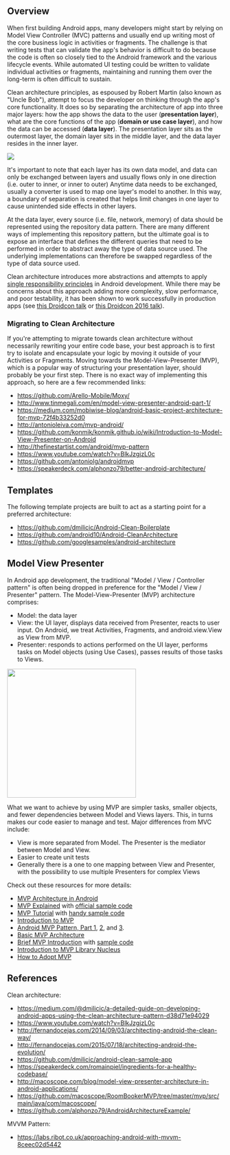## Overview

When first building Android apps, many developers might start by relying on Model View Controller (MVC) patterns and usually end up writing most of the core business logic in activities or fragments.  The challenge is that writing tests that can validate the app's behavior is difficult to do because the code is often so closely tied to the Android framework and the various lifecycle events.  While automated UI testing could be written to validate individual activities or fragments, maintaining and running them over the long-term is often difficult to sustain.

Clean architecture principles, as espoused by Robert Martin (also known as "Uncle Bob"), attempt to focus the developer on thinking through the app's core functionality.  It does so by separating the architecture of app into three major layers: how the app shows the data to the user (**presentation layer**), what are the core functions of the app (**domain or use case layer**), and how the data can be accessed (**data layer**).  The presentation layer sits as the outermost layer, the domain layer sits in the middle layer, and the data layer resides in the inner layer.  

<img src="http://i.imgur.com/tJxzrx2.png" />

It's important to note that each layer has its own data model, and data can only be exchanged between layers and usually flows only in one direction (i.e. outer to inner, or inner to outer)  Anytime data needs to be exchanged, usually a converter is used to map one layer's model to another.  In this way, a boundary of separation is created that helps limit changes in one layer to cause unintended side effects in other layers.

At the data layer, every source (i.e. file, network, memory) of data should be represented using the repository data pattern.  There are many different ways of implementing this repository pattern, but the ultimate goal is to expose an interface that defines the different queries that need to be performed in order to abstract away the type of data source used.  The underlying implementations can therefore be swapped regardless of the type of data source used.

Clean architecture introduces more abstractions and attempts to apply [single responsibility principles](https://en.wikipedia.org/wiki/Single_responsibility_principle) in Android development.  While there may be concerns about this approach adding more complexity, slow performance, and poor testability, it has been shown to work successfully in production apps (see [this Droidcon talk](https://www.youtube.com/watch?v=-oZswd1j5H0) or [this Droidcon 2016 talk](https://www.youtube.com/watch?v=R89ufpJI3SY)).

### Migrating to Clean Architecture

If you're attempting to migrate towards clean architecture without necessarily rewriting your entire code base, your best approach is to first try to isolate and encapsulate your logic by moving it outside of your Activities or Fragments.  Moving towards the Model-View-Presenter (MVP), which is a popular way of structuring your presentation layer, should probably be your first step.  There is no exact way of implementing this approach, so here are a few recommended links:

* <https://github.com/Arello-Mobile/Moxy/>
* <http://www.tinmegali.com/en/model-view-presenter-android-part-1/>
* <https://medium.com/mobiwise-blog/android-basic-project-architecture-for-mvp-72f4b33252d0>
* <http://antonioleiva.com/mvp-android/>
* <https://github.com/konmik/konmik.github.io/wiki/Introduction-to-Model-View-Presenter-on-Android>
* <http://thefinestartist.com/android/mvp-pattern>
* <https://www.youtube.com/watch?v=BlkJzgjzL0c>
* <https://github.com/antoniolg/androidmvp>
* <https://speakerdeck.com/alphonzo79/better-android-architecture/>

## Templates

The following template projects are built to act as a starting point for a preferred architecture:

 * <https://github.com/dmilicic/Android-Clean-Boilerplate>
 * <https://github.com/android10/Android-CleanArchitecture>
 * <https://github.com/googlesamples/android-architecture>

## Model View Presenter

In Android app development, the traditional "Model / View / Controller pattern" is often being dropped in preference for the "Model / View / Presenter" pattern. The Model-View-Presenter (MVP) architecture comprises:

 * Model: the data layer
 * View: the UI layer, displays data received from Presenter, reacts to user input. On Android, we treat Activities, Fragments, and android.view.View as View from MVP.
 * Presenter: responds to actions performed on the UI layer, performs tasks on Model objects (using Use Cases), passes results of those tasks to Views.

<img src="http://i.imgur.com/5WLQno7.png" width="300" />

What we want to achieve by using MVP are simpler tasks, smaller objects, and fewer dependencies between Model and Views layers. This, in turns makes our code easier to manage and test. Major differences from MVC include:

* View is more separated from Model. The Presenter is the mediator between Model and View.
* Easier to create unit tests
* Generally there is a one to one mapping between View and Presenter, with the possibility to use multiple Presenters for complex Views

Check out these resources for more details:

 * [MVP Architecture in Android](http://macoscope.com/blog/model-view-presenter-architecture-in-android-applications/)
 * [MVP Explained](https://medium.com/upday-devs/android-architecture-patterns-part-2-model-view-presenter-8a6faaae14a5#.u53s2u5gu) with [official sample code](https://github.com/googlesamples/android-architecture/tree/todo-mvp-rxjava/)
 * [MVP Tutorial](https://medium.com/@be.betr.codr/android-mvp-survival-guide-b2094ab79f78#.ee4ajr7pz) with [handy sample code](https://github.com/WillyShakes/NetflixShows)
 * [Introduction to MVP](https://code.tutsplus.com/tutorials/an-introduction-to-model-view-presenter-on-android--cms-26162)
 * [Android MVP Pattern, Part 1](http://www.tinmegali.com/en/model-view-presenter-android-part-1/), [2](http://www.tinmegali.com/en/model-view-presenter-mvp-in-android-part-2/), and [3](http://www.tinmegali.com/en/model-view-presenter-mvp-in-android-part-3/). 
 * [Basic MVP Architecture](https://medium.com/mobiwise-blog/android-basic-project-architecture-for-mvp-72f4b33252d0#.dcco0jo19)
 * [Brief MVP Introduction](https://antonioleiva.com/mvp-android/) with [sample code](https://github.com/antoniolg/androidmvp)
 * [Introduction to MVP Library Nucleus](http://konmik.com/post/introduction_to_model_view_presenter_on_android/)
 * [How to Adopt MVP](https://code.tutsplus.com/tutorials/how-to-adopt-model-view-presenter-on-android--cms-26206)

## References

Clean architecture:

* <https://medium.com/@dmilicic/a-detailed-guide-on-developing-android-apps-using-the-clean-architecture-pattern-d38d71e94029>
* <https://www.youtube.com/watch?v=BlkJzgjzL0c>
* <http://fernandocejas.com/2014/09/03/architecting-android-the-clean-way/>
* <http://fernandocejas.com/2015/07/18/architecting-android-the-evolution/>
* <https://github.com/dmilicic/android-clean-sample-app>
* <https://speakerdeck.com/romainpiel/ingredients-for-a-healthy-codebase/>
* <http://macoscope.com/blog/model-view-presenter-architecture-in-android-applications/>
* <https://github.com/macoscope/RoomBookerMVP/tree/master/mvp/src/main/java/com/macoscope/>
* <https://github.com/alphonzo79/AndroidArchitectureExample/>

MVVM Pattern:
* <https://labs.ribot.co.uk/approaching-android-with-mvvm-8ceec02d5442>


